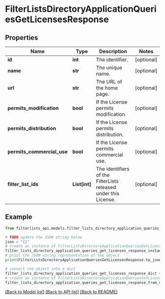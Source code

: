 # FilterListsDirectoryApplicationQueriesGetLicensesResponse


## Properties

Name | Type | Description | Notes
------------ | ------------- | ------------- | -------------
**id** | **int** | The identifier. | [optional] 
**name** | **str** | The unique name. | [optional] 
**url** | **str** | The URL of the home page. | [optional] 
**permits_modification** | **bool** | If the License permits modification. | [optional] 
**permits_distribution** | **bool** | If the License permits distribution. | [optional] 
**permits_commercial_use** | **bool** | If the License permits commercial use. | [optional] 
**filter_list_ids** | **List[int]** | The identifiers of the FilterLists released under this License. | [optional] 

## Example

```python
from filterlists_api.models.filter_lists_directory_application_queries_get_licenses_response import FilterListsDirectoryApplicationQueriesGetLicensesResponse

# TODO update the JSON string below
json = "{}"
# create an instance of FilterListsDirectoryApplicationQueriesGetLicensesResponse from a JSON string
filter_lists_directory_application_queries_get_licenses_response_instance = FilterListsDirectoryApplicationQueriesGetLicensesResponse.from_json(json)
# print the JSON string representation of the object
print(FilterListsDirectoryApplicationQueriesGetLicensesResponse.to_json())

# convert the object into a dict
filter_lists_directory_application_queries_get_licenses_response_dict = filter_lists_directory_application_queries_get_licenses_response_instance.to_dict()
# create an instance of FilterListsDirectoryApplicationQueriesGetLicensesResponse from a dict
filter_lists_directory_application_queries_get_licenses_response_from_dict = FilterListsDirectoryApplicationQueriesGetLicensesResponse.from_dict(filter_lists_directory_application_queries_get_licenses_response_dict)
```
[[Back to Model list]](../README.md#documentation-for-models) [[Back to API list]](../README.md#documentation-for-api-endpoints) [[Back to README]](../README.md)


